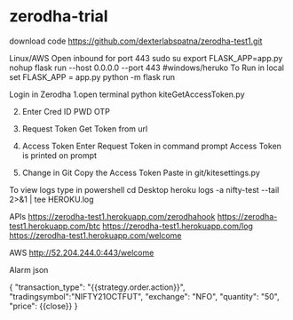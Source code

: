 # zerodha-trial
download code
https://github.com/dexterlabspatna/zerodha-test1.git

Linux/AWS
Open inbound for port 443
sudo su
export FLASK_APP=app.py
nohup flask run --host 0.0.0.0 --port 443
#windows/heruko
To Run in local
	set FLASK_APP = app.py
	python -m flask run

Login in Zerodha
1.open terminal
	python kiteGetAccessToken.py

2. Enter Cred
	ID
	PWD
	OTP

5. Request Token
	Get Token from url
	
6. Access Token
	Enter Request Token in command prompt
	Access Token is printed on prompt
	
7. Change in Git
	Copy the Access Token
	Paste in git/kitesettings.py

To view logs type in powershell
cd Desktop
heroku logs -a nifty-test --tail 2>&1 | tee HEROKU.log

APIs
https://zerodha-test1.herokuapp.com/zerodhahook
https://zerodha-test1.herokuapp.com/btc
https://zerodha-test1.herokuapp.com/log
https://zerodha-test1.herokuapp.com/welcome

AWS
http://52.204.244.0:443/welcome

Alarm json

{
"transaction_type": "{{strategy.order.action}}",
"tradingsymbol":"NIFTY21OCTFUT",
"exchange": "NFO",
"quantity": "50",
"price": {{close}}
}

